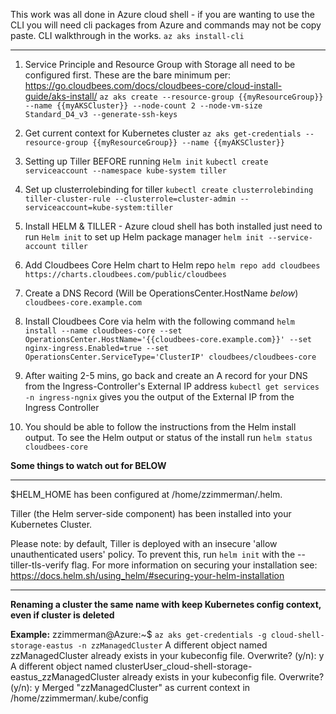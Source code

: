 This work was all done in Azure cloud shell - if you are wanting to use the CLI you will need cli packages from Azure and commands may not be copy paste. CLI walkthrough in the works.
`az aks install-cli`
***
1. Service Principle and Resource Group with Storage all need to be configured first. These are the bare minimum per: https://go.cloudbees.com/docs/cloudbees-core/cloud-install-guide/aks-install/
`az aks create --resource-group {{myResourceGroup}} --name {{myAKSCluster}} --node-count 2 --node-vm-size Standard_D4_v3 --generate-ssh-keys`

2. Get current context for Kubernetes cluster
`az aks get-credentials --resource-group {{myResourceGroup}} --name {{myAKSCluster}}`

3. Setting up Tiller BEFORE running `Helm init`
`kubectl create serviceaccount --namespace kube-system tiller`

4. Set up clusterrolebinding for tiller
`kubectl create clusterrolebinding tiller-cluster-rule --clusterrole=cluster-admin --serviceaccount=kube-system:tiller`

5. Install HELM & TILLER - Azure cloud shell has both installed just need to run `Helm init` to set up Helm package manager
`helm init --service-account tiller`

6. Add Cloudbees Core Helm chart to Helm repo
`helm repo add cloudbees https://charts.cloudbees.com/public/cloudbees`

7. Create a DNS Record (Will be OperationsCenter.HostName *below*)
`cloudbees-core.example.com`

8. Install Cloudbees Core via helm with the following command
`helm install --name cloudbees-core --set OperationsCenter.HostName='{{cloudbees-core.example.com}}' --set nginx-ingress.Enabled=true --set OperationsCenter.ServiceType='ClusterIP' cloudbees/cloudbees-core`

9. After waiting 2-5 mins, go back and create an A record for your DNS from the Ingress-Controller's External IP address
`kubectl get services -n ingress-ngnix` gives you the output of the External IP from the Ingress Controller

10. You should be able to follow the instructions from the Helm install output. To see the Helm output or status of the install run `helm status cloudbees-core`

**Some things to watch out for BELOW**
***
$HELM_HOME has been configured at /home/zzimmerman/.helm.

Tiller (the Helm server-side component) has been installed into your Kubernetes Cluster.

Please note: by default, Tiller is deployed with an insecure 'allow unauthenticated users' policy.
To prevent this, run `helm init` with the --tiller-tls-verify flag.
For more information on securing your installation see: https://docs.helm.sh/using_helm/#securing-your-helm-installation
***

**Renaming a cluster the same name with keep Kubernetes config context, even if cluster is deleted**

**Example:**
zzimmerman@Azure:~$ `az aks get-credentials -g cloud-shell-storage-eastus -n zzManagedCluster`
A different object named zzManagedCluster already exists in your kubeconfig file.
Overwrite? (y/n): y
A different object named clusterUser_cloud-shell-storage-eastus_zzManagedCluster already exists in your kubeconfig file.
Overwrite? (y/n): y
Merged "zzManagedCluster" as current context in /home/zzimmerman/.kube/config
